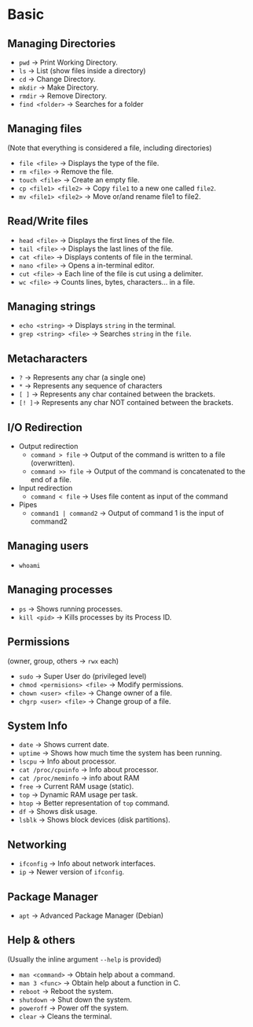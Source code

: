 # Basic
## Managing Directories
- `pwd` → Print Working Directory.
- `ls` → List (show files inside a directory)
- `cd` → Change Directory.
- `mkdir` → Make Directory.
- `rmdir` → Remove Directory.
- `find <folder>` → Searches for a folder

## Managing files
(Note that everything is considered a file, including directories)

- `file <file>` → Displays the type of the file.
- `rm <file>` → Remove the file.
- `touch <file>` → Create an empty file.
- `cp <file1> <file2>` → Copy `file1` to a new one called `file2`.
- `mv <file1> <file2>` → Move or/and rename file1 to file2.

## Read/Write files
- `head <file>` → Displays the first lines of the file.
- `tail <file>` → Displays the last lines of the file.
- `cat <file>` → Displays contents of file in the terminal.
- `nano <file>` → Opens a in-terminal editor.
- `cut <file>` → Each line of the file is cut using a delimiter.
- `wc <file>` → Counts lines, bytes, characters... in a file.
## Managing strings
- `echo <string>` → Displays `string` in the terminal.
- `grep <string> <file>` → Searches `string` in the `file`.

## Metacharacters
- `?` → Represents any char (a single one)
- `*` → Represents any sequence of characters
- `[ ]` → Represents any char contained between the brackets.
- `[! ]`→ Represents any char NOT contained between the brackets.

## I/O Redirection
- Output redirection
	- `command > file` → Output of the command is written to a file (overwritten).
	- `command >> file` → Output of the command is concatenated to the end of a file.
- Input redirection
	- `command < file` → Uses file content as input of the command
- Pipes
	- `command1 | command2` → Output of command 1 is the input of command2
## Managing users
- `whoami`

## Managing processes

- `ps` → Shows running processes.
- `kill <pid>` → Kills processes by its Process ID.
## Permissions
(owner, group, others → `rwx` each)
- `sudo` → Super User do (privileged level)
- `chmod <permisions> <file>` → Modify permissions.
- `chown <user> <file>` → Change owner of a file.
- `chgrp <user> <file>` → Change group of a file.

## System Info

- `date` → Shows current date.
- `uptime` → Shows how much time the system has been running.
- `lscpu` → Info about processor.
- `cat /proc/cpuinfo` → Info about processor.
- `cat /proc/meminfo` → info about RAM
- `free` → Current RAM usage (static).
- `top` → Dynamic RAM usage per task.
- `htop` → Better representation of `top` command.
- `df` → Shows disk usage.
- `lsblk` → Shows block devices (disk partitions).

## Networking
- `ifconfig` → Info about network interfaces.
- `ip` → Newer version of `ifconfig`.

## Package Manager
- `apt` → Advanced Package Manager (Debian)

## Help & others

(Usually the inline argument `--help` is provided)

- `man <command>` → Obtain help about a command.
- `man 3 <func>` → Obtain help about a function in C.
- `reboot` → Reboot the system.
- `shutdown` → Shut down the system.
- `poweroff` → Power off the system.
- `clear` → Cleans the terminal.

